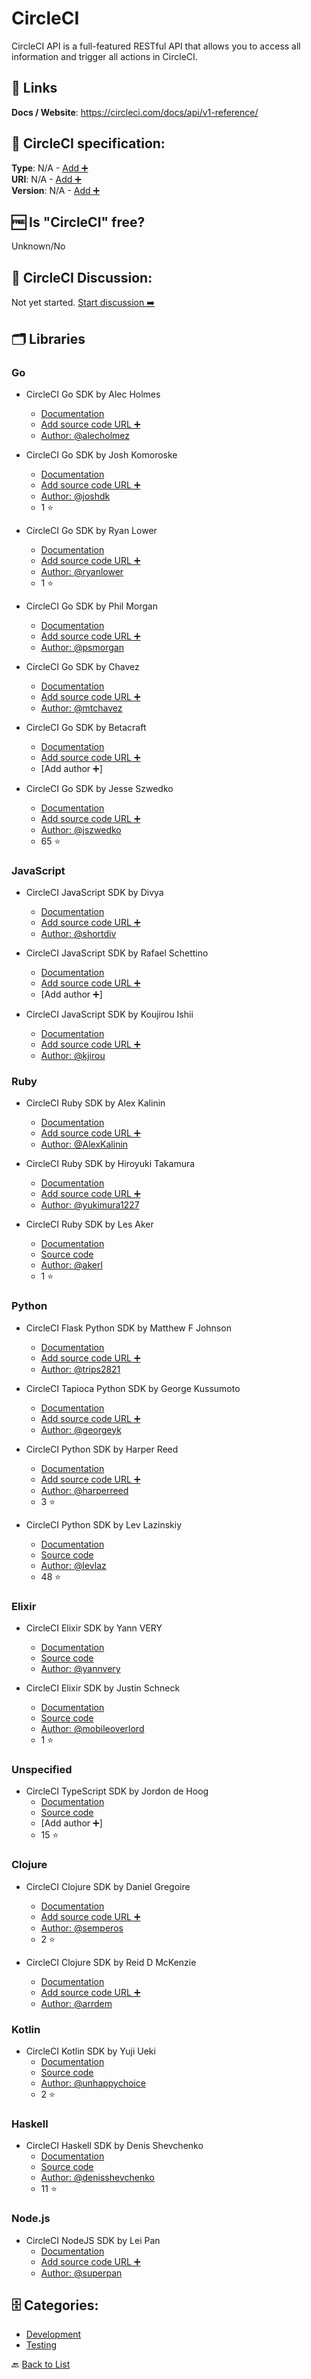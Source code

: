 # CircleCI
CircleCI API is a full-featured RESTful API that allows you to access all information and trigger all actions in CircleCI.

##  🔗 Links
**Docs / Website**: https://circleci.com/docs/api/v1-reference/

## 🧬 CircleCI specification:
**Type**: N/A - [Add ➕](https://github.com/apis-list/apis-list/edit/main/apis-list.yaml)  
**URI**: N/A - [Add ➕](https://github.com/apis-list/apis-list/edit/main/apis-list.yaml)  
**Version**: N/A - [Add ➕](https://github.com/apis-list/apis-list/edit/main/apis-list.yaml)

## 🆓 Is "CircleCI" free?
 Unknown/No 

## 💬 CircleCI Discussion:
Not yet started. [Start discussion ➡️](https://github.com/apis-list/apis-list/discussions/new)

## 🗂️ Libraries
### Go
- CircleCI Go SDK by Alec Holmes
    - [Documentation](https://github.com/alecholmez/GoDash)
    - [Add source code URL ➕]()
    - [Author: @alecholmez](https://github.com/alecholmez)

- CircleCI Go SDK by Josh Komoroske
    - [Documentation](https://github.com/joshdk/circleci-go)
    - [Add source code URL ➕]()
    - [Author: @joshdk](https://github.com/joshdk)
    - 1 ⭐

- CircleCI Go SDK by Ryan Lower
    - [Documentation](https://github.com/ryanlower/go-circleci)
    - [Add source code URL ➕]()
    - [Author: @ryanlower](https://github.com/ryanlower)
    - 1 ⭐

- CircleCI Go SDK by Phil Morgan
    - [Documentation](https://github.com/psmorgan/go-circleci-api)
    - [Add source code URL ➕]()
    - [Author: @psmorgan](https://github.com/psmorgan)

- CircleCI Go SDK by Chavez
    - [Documentation](https://github.com/mtchavez/circlecigo)
    - [Add source code URL ➕]()
    - [Author: @mtchavez](https://github.com/mtchavez)

- CircleCI Go SDK by Betacraft
    - [Documentation](https://github.com/betacraft/circleci)
    - [Add source code URL ➕]()
    - [Add author ➕]

- CircleCI Go SDK by Jesse Szwedko
    - [Documentation](https://github.com/jszwedko/circleci-cli)
    - [Add source code URL ➕]()
    - [Author: @jszwedko](https://github.com/jszwedko)
    - 65 ⭐

### JavaScript
- CircleCI JavaScript SDK by Divya
    - [Documentation](https://github.com/shortdiv/circle-cli)
    - [Add source code URL ➕]()
    - [Author: @shortdiv](https://github.com/shortdiv)

- CircleCI JavaScript SDK by Rafael Schettino
    - [Documentation](https://github.com/rcschettino/circleci-rest-sdk)
    - [Add source code URL ➕]()
    - [Add author ➕]

- CircleCI JavaScript SDK by Koujirou Ishii
    - [Documentation](https://github.com/kjirou/torus)
    - [Add source code URL ➕]()
    - [Author: @kjirou](https://github.com/kjirou)

### Ruby
- CircleCI Ruby SDK by Alex Kalinin
    - [Documentation](https://github.com/AlexKalinin/circle-ci-rspec-downloader)
    - [Add source code URL ➕]()
    - [Author: @AlexKalinin](https://github.com/AlexKalinin)

- CircleCI Ruby SDK by Hiroyuki Takamura
    - [Documentation](https://github.com/yukimura1227/circleci_trimmer)
    - [Add source code URL ➕]()
    - [Author: @yukimura1227](https://github.com/yukimura1227)

- CircleCI Ruby SDK by Les Aker
    - [Documentation](https://github.com/akerl/circular)
    - [Source code](https://rubygems.org/gems/circular)
    - [Author: @akerl](https://github.com/akerl)
    - 1 ⭐

### Python
- CircleCI Flask Python SDK by Matthew F Johnson
    - [Documentation](https://github.com/trips2821/flask-api)
    - [Add source code URL ➕]()
    - [Author: @trips2821](https://github.com/trips2821)

- CircleCI Tapioca Python SDK by George Kussumoto
    - [Documentation](https://github.com/georgeyk/tapioca-circleci)
    - [Add source code URL ➕]()
    - [Author: @georgeyk](https://github.com/georgeyk)

- CircleCI Python SDK by Harper Reed
    - [Documentation](https://github.com/harperreed/simple-circleci)
    - [Add source code URL ➕]()
    - [Author: @harperreed](https://github.com/harperreed)
    - 3 ⭐

- CircleCI Python SDK by Lev Lazinskiy
    - [Documentation](https://github.com/levlaz/circleci.py)
    - [Source code](https://pypi.org/project/circleci/1.1.1/)
    - [Author: @levlaz](https://github.com/levlaz)
    - 48 ⭐

### Elixir
- CircleCI Elixir SDK by Yann VERY
    - [Documentation](https://hexdocs.pm/circler/api-reference.html)
    - [Source code](https://github.com/yannvery/circler)
    - [Author: @yannvery](https://github.com/yannvery)

- CircleCI Elixir SDK by Justin Schneck
    - [Documentation](https://github.com/mobileoverlord/circleci)
    - [Source code](https://hex.pm/packages/circle_ci)
    - [Author: @mobileoverlord](https://github.com/mobileoverlord)
    - 1 ⭐

### Unspecified
- CircleCI TypeScript SDK by Jordon de Hoog
    - [Documentation](https://github.com/jordond/circleci-api)
    - [Source code](https://www.npmjs.com/package/circleci-api)
    - [Add author ➕]
    - 15 ⭐

### Clojure
- CircleCI Clojure SDK by Daniel Gregoire
    - [Documentation](https://github.com/semperos/cci)
    - [Add source code URL ➕]()
    - [Author: @semperos](https://github.com/semperos)
    - 2 ⭐

- CircleCI Clojure SDK by Reid D McKenzie
    - [Documentation](https://github.com/arrdem/circleci.api)
    - [Add source code URL ➕]()
    - [Author: @arrdem](https://github.com/arrdem)

### Kotlin
- CircleCI Kotlin SDK by Yuji Ueki
    - [Documentation](https://github.com/unhappychoice/CircleCI)
    - [Source code](https://jitpack.io/#unhappychoice/circleci)
    - [Author: @unhappychoice](https://github.com/unhappychoice)
    - 2 ⭐

### Haskell
- CircleCI Haskell SDK by Denis Shevchenko
    - [Documentation](https://github.com/denisshevchenko/circlehs)
    - [Source code](http://hackage.haskell.org/package/circlehs)
    - [Author: @denisshevchenko](https://github.com/denisshevchenko)
    - 11 ⭐

### Node.js
- CircleCI NodeJS SDK by Lei Pan
    - [Documentation](https://github.com/superpan/node-circleci)
    - [Add source code URL ➕]()
    - [Author: @superpan](https://github.com/superpan)


## 🗄️ Categories:
- [Development](https://github.com/apis-list/apis-list#development-)
- [Testing](https://github.com/apis-list/apis-list#testing-)

🔙  [Back to List](https://github.com/apis-list/apis-list)
